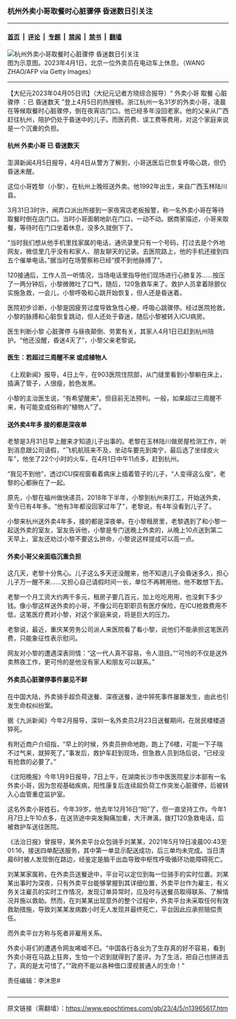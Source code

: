 ### 杭州外卖小哥取餐时心脏骤停 昏迷数日引关注

---

#### [首页](../../../..?n13965617) &nbsp;|&nbsp; [评论](../../../../../epoch-comment?n13965617) &nbsp;|&nbsp; [专题](../../../../../epoch-special?n13965617) &nbsp;|&nbsp; [禁闻](../../../../../epoch-news?n13965617) &nbsp;|&nbsp; [禁书](../../../../../books?n13965617) &nbsp;|&nbsp; [翻墙](https://github.com/gfw-breaker/nogfw/blob/master/README.md?n13965617)


<div><img alt="杭州外卖小哥取餐时心脏骤停 昏迷数日引关注" class="attachment-djy_600_400 size-djy_600_400 wp-post-image" src="https://i.epochtimes.com/assets/uploads/2023/04/id13964763-GettyImages-1250226398-600x400.jpg"/>
<div class="caption">
 图为示意图。2023年4月1日，北京一位外卖员在电动车上休息。（WANG ZHAO/AFP via Getty Images）
</div></div><hr/><div class="post_content" id="artbody" itemprop="articleBody">
 <!-- article content begin -->
 <p>
  【大纪元2023年04月05日讯】（大纪元记者方晓综合报导）“
  <ok href="https://www.epochtimes.com/gb/tag/%E5%A4%96%E5%8D%96%E5%B0%8F%E5%93%A5.html">
   外卖小哥
  </ok>
  取餐
  <ok href="https://www.epochtimes.com/gb/tag/%E5%BF%83%E8%84%8F%E9%AA%A4%E5%81%9C.html">
   心脏骤停
  </ok>
  ：已
  <ok href="https://www.epochtimes.com/gb/tag/%E6%98%8F%E8%BF%B7%E6%95%B0%E5%A4%A9.html">
   昏迷数天
  </ok>
  ”登上4月5日的热搜榜。浙江杭州一名31岁的外卖小哥，凌晨在等候取餐时心脏骤停，倒在夜宵店门口。他已经多年没回老家。他的父亲从广西赶往杭州，陪护仍处于昏迷中的儿子。而医药费、误工费等费用，对这个家庭来说是一个沉重的负担。
 </p>
 <h4>
  杭州
  <ok href="https://www.epochtimes.com/gb/tag/%E5%A4%96%E5%8D%96%E5%B0%8F%E5%93%A5.html">
   外卖小哥
  </ok>
  已
  <ok href="https://www.epochtimes.com/gb/tag/%E6%98%8F%E8%BF%B7%E6%95%B0%E5%A4%A9.html">
   昏迷数天
  </ok>
 </h4>
 <p>
  澎湃新闻4月5日报导，4月4日从警方了解到，小哥送医后已恢复呼吸心跳，但仍昏迷未醒。
 </p>
 <p>
  这位小哥姓黎（小黎），在杭州上晚班送外卖。他1992年出生，来自广西玉林陆川县。
 </p>
 <p>
  3月31日3时许，闸弄口派出所接到一家夜宵店老板报警，称一名外卖小哥在等待取餐时倒在店门口。当时小哥面朝地趴在门口，一动不动。据商家描述，小哥来取餐，等待时在门口坐着休息，没多久就倒下了。
 </p>
 <p>
  “当时我们想从他手机里找家属的电话，通讯录里只有一个号码，打过去是个外地网友，微信里几乎没有和家人、朋友聊天的记录。去医院路上，他的手机还接到四五个催单电话。”据当时在场警察称已经“摸不到他脉搏了”。
 </p>
 <p>
  120接通后，工作人员一听情况，当场电话里指导他们现场进行心肺复苏……按压了一两分钟后，小黎微微吐了口气，随后，120急救车来了。救护人员拿着除颤仪实施急救，一会儿，小黎呼吸和心跳开始恢复，但人还是昏迷着。
 </p>
 <p>
  医院初步诊断，小黎是因疲劳过度导致急性心梗，呼吸心跳骤停。经过医院抢救，小黎的脉搏和心脏恢复跳动，但人还处于昏迷，随后小黎被转入ICU病房。
 </p>
 <p>
  医生判断小黎
  <ok href="https://www.epochtimes.com/gb/tag/%E5%BF%83%E8%84%8F%E9%AA%A4%E5%81%9C.html">
   心脏骤停
  </ok>
  与昼夜颠倒、劳累有关，其家人4月1日已赶到杭州陪护。“他还没醒，昏迷4天了”，小黎父亲老黎说。
 </p>
 <h4>
  医生：若超过三周醒不来 或成植物人
 </h4>
 <p>
  《上观新闻》报导，4日上午，在903医院住院部，从门缝里看到小黎躺在床上，插满了管子，人很瘦，脸色发黑。
 </p>
 <p>
  小黎的主治医生说，“有希望醒来”。但目前无法预判。一般，如果超过三周醒不来，有可能变成俗称的“植物人”了。
 </p>
 <h4>
  送外卖4年多 接的都是深夜单
 </h4>
 <p>
  老黎是3月31日早上醒来才知道儿子出事的。老黎在玉林陆川做房屋检测工作，听到消息跟公司请假，“飞机航班来不及，坐动车要先到南宁，最后选了坐绿皮火车”，他坐了22个小时的火车，在4月1日中午11点多，赶到杭州。
 </p>
 <p>
  “我见不到他”，透过ICU探视窗看着病床上插着管子的儿子，“人变得这么瘦”，老黎的心都揪在了一起。
 </p>
 <p>
  原先，小黎在福州做快递员，2018年下半年，小黎到杭州来打工，开始送外卖，至今已有4年多。“他有3年都没回家过年了”，老黎说，有4年没看到儿子了。
 </p>
 <p>
  小黎来杭州送外卖4年多，接的都是深夜单。在小黎租房里，老黎遇到了和小黎一起送外卖的室友，室友告诉他，小黎是专门送晚上外卖的，从晚上10点送到第二天早上，室友还劝过小黎不要这么拚命，小黎说这样提成可以高一点。
 </p>
 <h4>
  外卖小哥父亲面临沉重负担
 </h4>
 <p>
  这几天，老黎十分焦心。儿子这么多天还没醒来，他不知道儿子会昏迷多久，担心儿子万一醒不来……又担心自己请假时间一长，单位不再聘用他，他不敢想下去。
 </p>
 <p>
  老黎一个月工资大约两千多元，租房子要几百元，加上吃吃用用，也没剩下多少钱。像小黎这样送外卖的小哥，不像公司在职职员有医疗保险，在ICU抢救费用不低，这笔医疗费对小黎，对这个家庭来说，将是巨大的压力。
 </p>
 <p>
  老黎说，最近，重庆某劳务公司派人来医院看了看小黎，说他们不能承担这笔医药费，只能象征性表示慰问。
 </p>
 <p>
  网友对小黎的遭遇深表同情：“这一代人真不容易，令人泪目。”“可怜的不仅是送外卖熬夜工作，更可怜的是他没有家人和朋友可以联系。”
 </p>
 <h4>
  外卖员心脏骤停事件屡见不鲜
 </h4>
 <p>
  在中国大陆，外卖骑手超负荷送餐、深夜送餐，途中猝死事件屡屡发生，由此也引发生命权纠纷案。
 </p>
 <p>
  据《九派新闻》今年2月报导，深圳一名外卖员2月23日送餐期间，在居民楼楼道猝死。
 </p>
 <p>
  有附近商户介绍指，“早上的时候，外卖员拚命地跑，跑上了6楼，可能一下子喘不过气来，就猝死了。”事发后，救护车赶到现场，但急救人员到场后说，“已经没有抢救的必要了。”
 </p>
 <p>
  《沈阳晚报》今年1月9日报导，7日上午，在湖南长沙市中医医院星沙本部有一名外卖小哥，因为忽视基础疾病，阳性康复后连续超负荷工作突发心脏骤停，后被转入心血管重症监护室。
 </p>
 <p>
  这名外卖小哥姓石，今年39岁。他去年12月16日“阳”了，但一直坚持工作。今年1月7日上午10点多，在送货途中突发胸痛加重，大汗淋漓，拨打120急救电话，后被救护车送往医院。
 </p>
 <p>
  《法治日报》曾报导，某外卖平台众包骑手刘某某，2021年5月19日凌晨00:43至01:16，接送四单配送服务，其中第一单显示配送成功，后三单均未完成。当日清晨6时被人发现倒在路边，经鉴定是脑干出血导致中枢性呼吸循环功能障碍死亡。
 </p>
 <p>
  刘某某家属称，在外卖员送餐途中，平台可以定位到每一位骑手的实时位置。刘某某出事时为深夜，只有外卖平台能够掌握到其详细位置，外卖平台作为雇主，有义务关注雇员的实时工作情况，发现订单异常时，应及时与送餐员取得联系、了解情况并施以救助。然而，在刘某某出现意外的整个过程中，外卖平台未采取任何有效救助措施，导致刘某某发病数小时无人发现并最终死亡，平台因此应承担赔偿责任。
 </p>
 <p>
  而外卖平台方称与死者非雇用关系。
 </p>
 <p>
  外卖小哥们的遭遇令网友唏嘘不已。“中国各行各业为了生存真的好不容易，看到外卖小哥在马路上狂奔，生怕一个迟到就得到了差评。为了生活，把自己也拼进去了，真的是太可惜了。”“政府不能以各种借口漠视普通人的生命！”
 </p>
 <p>
  责任编辑：李沐恩#
 </p>
 <!-- article content end -->
 <div id="below_article_ad">
 </div>
</div>


<img src='http://gfw-breaker.win/epoch-news/pages/ncid280/n13965617.md' width='0px' height='0px'/>

---

原文链接（需翻墙）：https://www.epochtimes.com/gb/23/4/5/n13965617.htm
